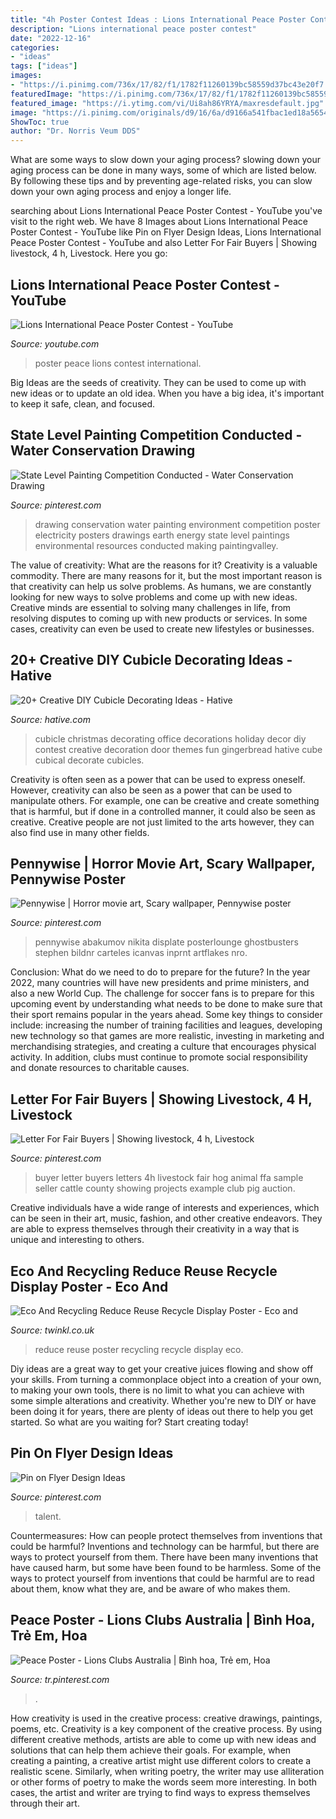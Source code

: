 ```yaml
---
title: "4h Poster Contest Ideas : Lions International Peace Poster Contest"
description: "Lions international peace poster contest"
date: "2022-12-16"
categories:
- "ideas"
tags: ["ideas"]
images:
- "https://i.pinimg.com/736x/17/82/f1/1782f11260139bc58559d37bc43e20f7.jpg"
featuredImage: "https://i.pinimg.com/736x/17/82/f1/1782f11260139bc58559d37bc43e20f7.jpg"
featured_image: "https://i.ytimg.com/vi/Ui8ah86YRYA/maxresdefault.jpg"
image: "https://i.pinimg.com/originals/d9/16/6a/d9166a541fbac1ed18a5654ad47c04a7.jpg"
ShowToc: true
author: "Dr. Norris Veum DDS"
---
```



What are some ways to slow down your aging process?
slowing down your aging process can be done in many ways, some of which are listed below. By following these tips and by preventing age-related risks, you can slow down your own aging process and enjoy a longer life.

	

		
searching about Lions International Peace Poster Contest - YouTube you've visit to the right web. We have 8 Images about Lions International Peace Poster Contest - YouTube like Pin on Flyer Design Ideas, Lions International Peace Poster Contest - YouTube and also Letter For Fair Buyers | Showing livestock, 4 h, Livestock. Here you go:
		
    
## Lions International Peace Poster Contest - YouTube

<img loading=lazy src="https://i.ytimg.com/vi/Ui8ah86YRYA/maxresdefault.jpg" onerror="this.onerror=null;this.src='https://tse3.mm.bing.net/th?id=OIP.rZC7uv0YremK2LTVWDYf3wHaEK&amp;pid=15.1';" alt="Lions International Peace Poster Contest - YouTube">

_Source: youtube.com_

>poster peace lions contest international. 

	

Big Ideas are the seeds of creativity. They can be used to come up with new ideas or to update an old idea. When you have a big idea, it's important to keep it safe, clean, and focused.

    
## State Level Painting Competition Conducted - Water Conservation Drawing

<img loading=lazy src="https://i.pinimg.com/736x/17/82/f1/1782f11260139bc58559d37bc43e20f7.jpg" onerror="this.onerror=null;this.src='https://tse3.mm.bing.net/th?id=OIP.IGfhMTf9mjutqWOOTVU_YwHaLg&amp;pid=15.1';" alt="State Level Painting Competition Conducted - Water Conservation Drawing">

_Source: pinterest.com_

>drawing conservation water painting environment competition poster electricity posters drawings earth energy state level paintings environmental resources conducted making paintingvalley. 

	

The value of creativity: What are the reasons for it?
Creativity is a valuable commodity. There are many reasons for it, but the most important reason is that creativity can help us solve problems. As humans, we are constantly looking for new ways to solve problems and come up with new ideas. Creative minds are essential to solving many challenges in life, from resolving disputes to coming up with new products or services. In some cases, creativity can even be used to create new lifestyles or businesses.

    
## 20+ Creative DIY Cubicle Decorating Ideas - Hative

<img loading=lazy src="https://hative.com/wp-content/uploads/2014/06/cubicle-decorating-ideas/15-office-cubicle-decorating-ideas.jpg" onerror="this.onerror=null;this.src='https://tse1.mm.bing.net/th?id=OIP.3yAIeV4G_770hPlbEuXhQgHaJ4&amp;pid=15.1';" alt="20+ Creative DIY Cubicle Decorating Ideas - Hative">

_Source: hative.com_

>cubicle christmas decorating office decorations holiday decor diy contest creative decoration door themes fun gingerbread hative cube cubical decorate cubicles. 

	

Creativity is often seen as a power that can be used to express oneself. However, creativity can also be seen as a power that can be used to manipulate others. For example, one can be creative and create something that is harmful, but if done in a controlled manner, it could also be seen as creative. Creative people are not just limited to the arts however, they can also find use in many other fields.

    
## Pennywise | Horror Movie Art, Scary Wallpaper, Pennywise Poster

<img loading=lazy src="https://i.pinimg.com/736x/b8/b6/4a/b8b64ab0b0b62d6794e023e3dfb9ad64.jpg" onerror="this.onerror=null;this.src='https://tse1.mm.bing.net/th?id=OIP.ODRwSlHf2sr4Oz2k12eUxwHaKX&amp;pid=15.1';" alt="Pennywise | Horror movie art, Scary wallpaper, Pennywise poster">

_Source: pinterest.com_

>pennywise abakumov nikita displate posterlounge ghostbusters stephen bildnr carteles icanvas inprnt artflakes nro. 

	

Conclusion: What do we need to do to prepare for the future?
In the year 2022, many countries will have new presidents and prime ministers, and also a new World Cup. The challenge for soccer fans is to prepare for this upcoming event by understanding what needs to be done to make sure that their sport remains popular in the years ahead. Some key things to consider include: increasing the number of training facilities and leagues, developing new technology so that games are more realistic, investing in marketing and merchandising strategies, and creating a culture that encourages physical activity. In addition, clubs must continue to promote social responsibility and donate resources to charitable causes.

    
## Letter For Fair Buyers | Showing Livestock, 4 H, Livestock

<img loading=lazy src="https://i.pinimg.com/736x/4b/61/f4/4b61f43f6bce5770812bf2e840b307bd--animal-projects-animal-science.jpg" onerror="this.onerror=null;this.src='https://tse1.mm.bing.net/th?id=OIP.Lf03u_2u6RYC0U1hAmOFxwHaKM&amp;pid=15.1';" alt="Letter For Fair Buyers | Showing livestock, 4 h, Livestock">

_Source: pinterest.com_

>buyer letter buyers letters 4h livestock fair hog animal ffa sample seller cattle county showing projects example club pig auction. 

	

Creative individuals have a wide range of interests and experiences, which can be seen in their art, music, fashion, and other creative endeavors. They are able to express themselves through their creativity in a way that is unique and interesting to others.

    
## Eco And Recycling Reduce Reuse Recycle Display Poster - Eco And

<img loading=lazy src="https://images.twinkl.co.uk/tw1n/image/private/t_630_eco/image_repo/21/1f/T-T-4253-Eco-And-Recycling-Reduce-Reuse-Recyle-Display-Poster.jpg" onerror="this.onerror=null;this.src='https://tse4.mm.bing.net/th?id=OIP.jkHZtgnu7-_C2zRv-Lt2gAHaDt&amp;pid=15.1';" alt="Eco And Recycling Reduce Reuse Recycle Display Poster - Eco and">

_Source: twinkl.co.uk_

>reduce reuse poster recycling recycle display eco. 

	

Diy ideas are a great way to get your creative juices flowing and show off your skills. From turning a commonplace object into a creation of your own, to making your own tools, there is no limit to what you can achieve with some simple alterations and creativity. Whether you're new to DIY or have been doing it for years, there are plenty of ideas out there to help you get started. So what are you waiting for? Start creating today!

    
## Pin On Flyer Design Ideas

<img loading=lazy src="https://i.pinimg.com/originals/d9/16/6a/d9166a541fbac1ed18a5654ad47c04a7.jpg" onerror="this.onerror=null;this.src='https://tse3.mm.bing.net/th?id=OIP.2SUD0MVtRrn4E011u_2vEwHaLH&amp;pid=15.1';" alt="Pin on Flyer Design Ideas">

_Source: pinterest.com_

>talent. 

	

Countermeasures: How can people protect themselves from inventions that could be harmful?
Inventions and technology can be harmful, but there are ways to protect yourself from them. There have been many inventions that have caused harm, but some have been found to be harmless. Some of the ways to protect yourself from inventions that could be harmful are to read about them, know what they are, and be aware of who makes them.

    
## Peace Poster - Lions Clubs Australia | Bình Hoa, Trẻ Em, Hoa

<img loading=lazy src="https://i.pinimg.com/736x/61/dc/0a/61dc0a1494322d1cb9ff2dbef09d7b8d--peace-poster-school-posters.jpg" onerror="this.onerror=null;this.src='https://tse2.mm.bing.net/th?id=OIP.4AvEEuJ2Zl2mH9JeexqVNgHaKh&amp;pid=15.1';" alt="Peace Poster - Lions Clubs Australia | Bình hoa, Trẻ em, Hoa">

_Source: tr.pinterest.com_

>. 

	

How creativity is used in the creative process: creative drawings, paintings, poems, etc.
Creativity is a key component of the creative process. By using different creative methods, artists are able to come up with new ideas and solutions that can help them achieve their goals. For example, when creating a painting, a creative artist might use different colors to create a realistic scene. Similarly, when writing poetry, the writer may use alliteration or other forms of poetry to make the words seem more interesting. In both cases, the artist and writer are trying to find ways to express themselves through their art.

